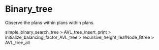 # Binary_tree
 Observe the plans within plans within plans.


simple_binary_search_tree   >   AVL_tree_insert_print  >  initialize_balancing_factor_AVL_tree  >  recursive_height_leafNode_Btree  >  AVL_tree_all
